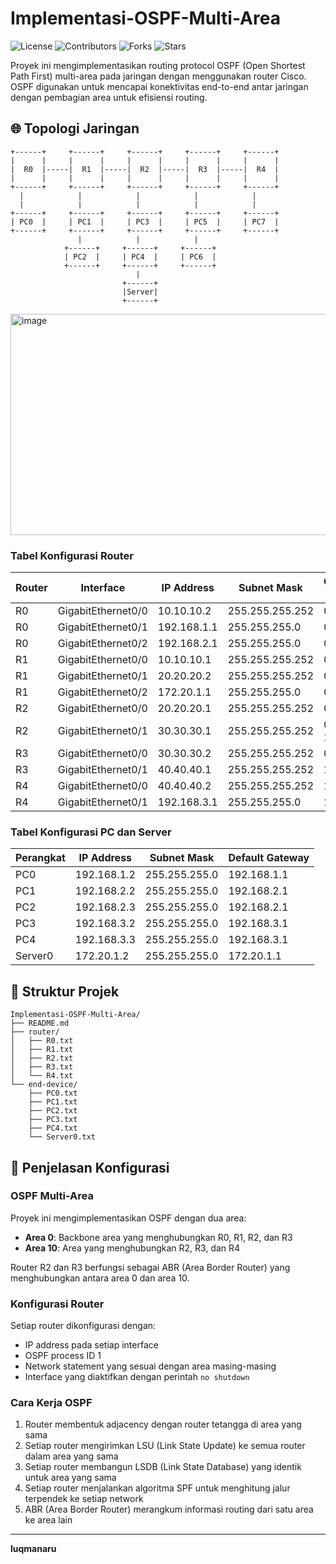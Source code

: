# Implementasi-OSPF-Multi-Area

![License](https://img.shields.io/badge/license-MIT-blue.svg)
![Contributors](https://img.shields.io/badge/contributors-1-green.svg)
![Forks](https://img.shields.io/badge/forks-0-lightgrey.svg)
![Stars](https://img.shields.io/badge/stars-0-yellow.svg)

Proyek ini mengimplementasikan routing protocol OSPF (Open Shortest Path First) multi-area pada jaringan dengan menggunakan router Cisco. OSPF digunakan untuk mencapai konektivitas end-to-end antar jaringan dengan pembagian area untuk efisiensi routing.

## 🌐 Topologi Jaringan

```
+------+     +------+     +------+     +------+     +------+
|      |     |      |     |      |     |      |     |      |
|  R0  |-----|  R1  |-----|  R2  |-----|  R3  |-----|  R4  |
|      |     |      |     |      |     |      |     |      |
+------+     +------+     +------+     +------+     +------+
  |            |            |            |            |
  |            |            |            |            |
+------+     +------+     +------+     +------+     +------+
| PC0  |     | PC1  |     | PC3  |     | PC5  |     | PC7  |
+------+     +------+     +------+     +------+     +------+
               |            |            |
            +------+     +------+     +------+
            | PC2  |     | PC4  |     | PC6  |
            +------+     +------+     +------+
                            |
                         +------+
                         |Server|
                         +------+
```
<img width="827" height="354" alt="image" src="https://github.com/user-attachments/assets/d6748ef7-35ea-409b-aa58-fe5e5da19389" />

### Tabel Konfigurasi Router

| Router | Interface | IP Address | Subnet Mask | OSPF Area |
|--------|-----------|------------|-------------|-----------|
| R0 | GigabitEthernet0/0 | 10.10.10.2 | 255.255.255.252 | 0 |
| R0 | GigabitEthernet0/1 | 192.168.1.1 | 255.255.255.0 | 0 |
| R0 | GigabitEthernet0/2 | 192.168.2.1 | 255.255.255.0 | 0 |
| R1 | GigabitEthernet0/0 | 10.10.10.1 | 255.255.255.252 | 0 |
| R1 | GigabitEthernet0/1 | 20.20.20.2 | 255.255.255.252 | 0 |
| R1 | GigabitEthernet0/2 | 172.20.1.1 | 255.255.255.0 | 0 |
| R2 | GigabitEthernet0/0 | 20.20.20.1 | 255.255.255.252 | 0 |
| R2 | GigabitEthernet0/1 | 30.30.30.1 | 255.255.255.252 | 0 & 10 |
| R3 | GigabitEthernet0/0 | 30.30.30.2 | 255.255.255.252 | 0 |
| R3 | GigabitEthernet0/1 | 40.40.40.1 | 255.255.255.252 | 10 |
| R4 | GigabitEthernet0/0 | 40.40.40.2 | 255.255.255.252 | 10 |
| R4 | GigabitEthernet0/1 | 192.168.3.1 | 255.255.255.0 | 10 |

### Tabel Konfigurasi PC dan Server

| Perangkat | IP Address | Subnet Mask | Default Gateway |
|-----------|------------|-------------|-----------------|
| PC0 | 192.168.1.2 | 255.255.255.0 | 192.168.1.1 |
| PC1 | 192.168.2.2 | 255.255.255.0 | 192.168.2.1 |
| PC2 | 192.168.2.3 | 255.255.255.0 | 192.168.2.1 |
| PC3 | 192.168.3.2 | 255.255.255.0 | 192.168.3.1 |
| PC4 | 192.168.3.3 | 255.255.255.0 | 192.168.3.1 |
| Server0 | 172.20.1.2 | 255.255.255.0 | 172.20.1.1 |

## 📁 Struktur Projek

```
Implementasi-OSPF-Multi-Area/
├── README.md
├── router/
│   ├── R0.txt
│   ├── R1.txt
│   ├── R2.txt
│   ├── R3.txt
│   └── R4.txt
└── end-device/
    ├── PC0.txt
    ├── PC1.txt
    ├── PC2.txt
    ├── PC3.txt
    ├── PC4.txt
    └── Server0.txt
```
## 📝 Penjelasan Konfigurasi

### OSPF Multi-Area

Proyek ini mengimplementasikan OSPF dengan dua area:
- **Area 0**: Backbone area yang menghubungkan R0, R1, R2, dan R3
- **Area 10**: Area yang menghubungkan R2, R3, dan R4

Router R2 dan R3 berfungsi sebagai ABR (Area Border Router) yang menghubungkan antara area 0 dan area 10.

### Konfigurasi Router

Setiap router dikonfigurasi dengan:
- IP address pada setiap interface
- OSPF process ID 1
- Network statement yang sesuai dengan area masing-masing
- Interface yang diaktifkan dengan perintah `no shutdown`

### Cara Kerja OSPF

1. Router membentuk adjacency dengan router tetangga di area yang sama
2. Setiap router mengirimkan LSU (Link State Update) ke semua router dalam area yang sama
3. Setiap router membangun LSDB (Link State Database) yang identik untuk area yang sama
4. Setiap router menjalankan algoritma SPF untuk menghitung jalur terpendek ke setiap network
5. ABR (Area Border Router) merangkum informasi routing dari satu area ke area lain

---
**luqmanaru**
